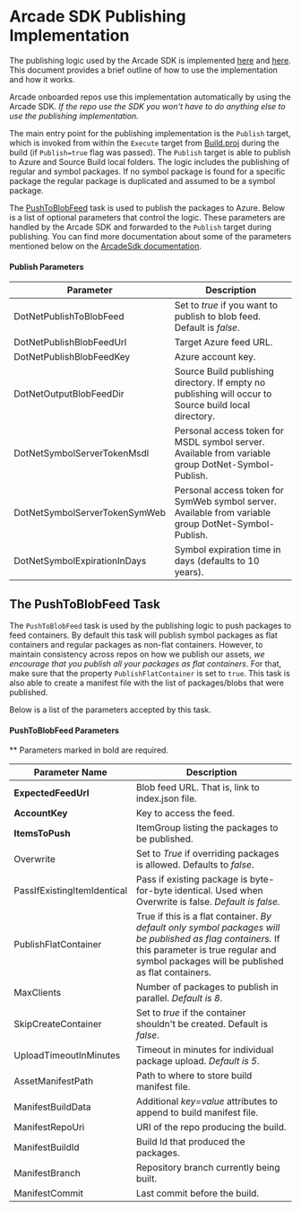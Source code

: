 # Arcade SDK Publishing Implementation

The publishing logic used by the Arcade SDK is implemented [here](../../src/Microsoft.DotNet.Arcade.Sdk/tools/Publish.proj) and [here](../../src/Microsoft.DotNet.Build.Tasks.Feed). This document provides a brief outline of how to use the implementation and how it works.

Arcade onboarded repos use this implementation automatically by using the Arcade SDK. *If the repo use the SDK you won't have to do anything else to use the publishing implementation.*

The main entry point for the publishing implementation is the `Publish` target, which is invoked from within the `Execute` target from [Build.proj](../../src/Microsoft.DotNet.Arcade.Sdk/tools/Build.proj) during the build (if `Publish=true` flag was passed). The `Publish` target is able to publish to Azure and Source Build local folders. The logic includes the publishing of regular and symbol packages. If no symbol package is found for a specific package the regular package is duplicated and assumed to be a symbol package.

The [PushToBlobFeed](../../src/Microsoft.DotNet.Build.Tasks.Feed/src/PushToBlobFeed.cs) task is used to publish the packages to Azure. Below is a list of optional parameters that control the logic. These parameters are handled by the Arcade SDK and forwarded to the `Publish` target during publishing. You can find more documentation about some of the parameters mentioned below on the [ArcadeSdk documentation](../ArcadeSdk.md).

#### Publish Parameters

| Parameter                     | Description                                                  |
| ----------------------------- | ------------------------------------------------------------ |
| DotNetPublishToBlobFeed       | Set to *true* if you want to publish to blob feed. Default is *false*. |
| DotNetPublishBlobFeedUrl      | Target Azure feed URL.                                       |
| DotNetPublishBlobFeedKey      | Azure account key.                                           |
| DotNetOutputBlobFeedDir       | Source Build publishing directory. If empty no publishing will occur to Source build local directory. |
| DotNetSymbolServerTokenMsdl   | Personal access token for MSDL symbol server. Available from variable group DotNet-Symbol-Publish. |
| DotNetSymbolServerTokenSymWeb | Personal access token for SymWeb symbol server. Available from variable group DotNet-Symbol-Publish. |
| DotNetSymbolExpirationInDays  | Symbol expiration time in days (defaults to 10 years).       |



## The PushToBlobFeed Task

The `PushToBlobFeed` task is used by the publishing logic to push packages to feed containers. By default this task will publish symbol packages as flat containers and regular packages as non-flat containers. However, to maintain consistency across repos on how we publish our assets, *we encourage that you publish all your packages as flat containers*. For that, make sure that the property `PublishFlatContainer` is set to `true`. This task is also able to create a manifest file with the list of packages/blobs that were published.

Below is a list of the parameters accepted by this task.

#### PushToBlobFeed Parameters

** Parameters marked in bold are required.

| Parameter Name              | Description                                                  |
| --------------------------- | ------------------------------------------------------------ |
| **ExpectedFeedUrl**         | Blob feed URL. That is, link to index.json file.             |
| **AccountKey**              | Key to access the feed.                                      |
| **ItemsToPush**             | ItemGroup listing the packages to be published.              |
| Overwrite                   | Set to *True* if overriding packages is allowed. Defaults to *false*. |
| PassIfExistingItemIdentical | Pass if existing package is byte-for-byte identical. Used when Overwrite is false. *Default is false.* |
| PublishFlatContainer        | True if this is a flat container. *By default only symbol packages will be published as flag containers.* If this parameter is true regular and symbol packages will be published as flat containers. |
| MaxClients                  | Number of packages to publish in parallel. *Default is 8*.   |
| SkipCreateContainer         | Set to *true* if the container shouldn't be created. Default is *false*. |
| UploadTimeoutInMinutes      | Timeout in minutes for individual package upload. *Default is 5*. |
| AssetManifestPath           | Path to where to store build manifest file.                  |
| ManifestBuildData           | Additional *key=value* attributes to append to build manifest file. |
| ManifestRepoUri             | URI of the repo producing the build.                         |
| ManifestBuildId             | Build Id that produced the packages.                         |
| ManifestBranch              | Repository branch currently being built.                     |
| ManifestCommit              | Last commit before the build.                                |
